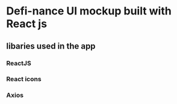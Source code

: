 # Defi-nance UI mockup built with React js

## libaries used in the app
### ReactJS
### React icons
### Axios


 